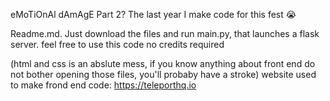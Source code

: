 eMoTiOnAl dAmAgE Part 2? The last year I make code for this fest :sob:

Readme.md. Just download the files and run main.py, that launches a flask server. feel free to use this code no credits required

(html and css is an abslute mess, if you know anything about front end do not bother opening those files, you'll probaby have a stroke)
website used to make frond end code: https://teleporthq.io

